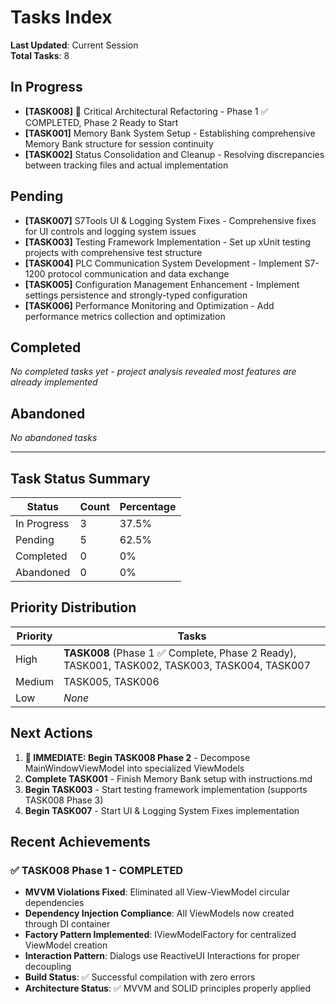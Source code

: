 # Tasks Index

**Last Updated**: Current Session  
**Total Tasks**: 8  

## In Progress

- **[TASK008]** 🔄 Critical Architectural Refactoring - Phase 1 ✅ COMPLETED, Phase 2 Ready to Start
- **[TASK001]** Memory Bank System Setup - Establishing comprehensive Memory Bank structure for session continuity
- **[TASK002]** Status Consolidation and Cleanup - Resolving discrepancies between tracking files and actual implementation

## Pending

- **[TASK007]** S7Tools UI & Logging System Fixes - Comprehensive fixes for UI controls and logging system issues
- **[TASK003]** Testing Framework Implementation - Set up xUnit testing projects with comprehensive test structure
- **[TASK004]** PLC Communication System Development - Implement S7-1200 protocol communication and data exchange
- **[TASK005]** Configuration Management Enhancement - Implement settings persistence and strongly-typed configuration
- **[TASK006]** Performance Monitoring and Optimization - Add performance metrics collection and optimization

## Completed

*No completed tasks yet - project analysis revealed most features are already implemented*

## Abandoned

*No abandoned tasks*

---

## Task Status Summary

| Status | Count | Percentage |
|--------|-------|------------|
| In Progress | 3 | 37.5% |
| Pending | 5 | 62.5% |
| Completed | 0 | 0% |
| Abandoned | 0 | 0% |

## Priority Distribution

| Priority | Tasks |
|----------|-------|
| High | **TASK008** (Phase 1 ✅ Complete, Phase 2 Ready), TASK001, TASK002, TASK003, TASK004, TASK007 |
| Medium | TASK005, TASK006 |
| Low | *None* |

## Next Actions

1. **🎯 IMMEDIATE: Begin TASK008 Phase 2** - Decompose MainWindowViewModel into specialized ViewModels
2. **Complete TASK001** - Finish Memory Bank setup with instructions.md
3. **Begin TASK003** - Start testing framework implementation (supports TASK008 Phase 3)
4. **Begin TASK007** - Start UI & Logging System Fixes implementation

## Recent Achievements

### **✅ TASK008 Phase 1 - COMPLETED**
- **MVVM Violations Fixed**: Eliminated all View-ViewModel circular dependencies
- **Dependency Injection Compliance**: All ViewModels now created through DI container
- **Factory Pattern Implemented**: IViewModelFactory for centralized ViewModel creation
- **Interaction Pattern**: Dialogs use ReactiveUI Interactions for proper decoupling
- **Build Status**: ✅ Successful compilation with zero errors
- **Architecture Status**: ✅ MVVM and SOLID principles properly applied